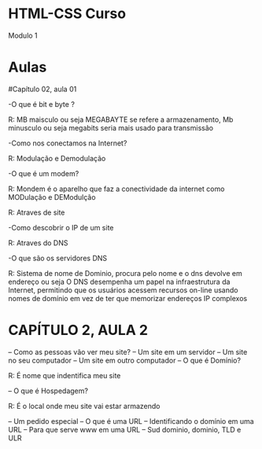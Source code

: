 # HTML-CSS Curso
Modulo 1 

# Aulas 
#Capítulo 02, aula 01

-O que é bit e byte ?

R: MB maisculo ou seja MEGABAYTE se refere a armazenamento, Mb minusculo ou seja megabits seria mais usado para transmissão 

-Como nos conectamos na Internet?

R: Modulação e Demodulação 

-O que é um modem?

R: Mondem é o aparelho que faz a conectividade da internet como MODulação e DEModulção

R: Atraves de site

-Como descobrir o IP de um site

R: Atraves do DNS

-O que são os servidores DNS

R: Sistema de nome de Dominio, procura pelo nome e o dns devolve em endereço ou seja O DNS desempenha um papel na infraestrutura da Internet, permitindo que os usuários acessem recursos on-line usando nomes de domínio em vez de ter que memorizar endereços IP complexos

# CAPÍTULO 2, AULA 2
 
 – Como as pessoas vão ver meu site?
 – Um site em um servidor
 – Um site no seu computador
 – Um site em outro computador
 – O que é Domínio?
 
R: É nome que indentifica meu site 

 – O que é Hospedagem?
 
R: É o local onde meu site vai estar armazendo 

 – Um pedido especial
 – O que é uma URL
 – Identificando o domínio em uma URL
 – Para que serve www em uma URL
 – Sud dominio, dominio, TLD e ULR
